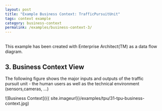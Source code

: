 ```yaml
---
layout: post
title: "Example Business Context: TrafficPursuitUnit"
tags: context example 
category: business-context
permalink: /examples/business-context-3/
---
```


<div class="arc42-example">
<br>
This example has been created with Enterprise Architect(TM) as a data flow diagram.
</div>

## 3. Business Context View
The following figure shows the major inputs and outputs of the traffic pursuit unit - the human users as well as the technical environment (sensors,cameras, ...)

![Business Context]({{ site.imageurl}}/examples/tpu/31-tpu-business-context.jpg)
